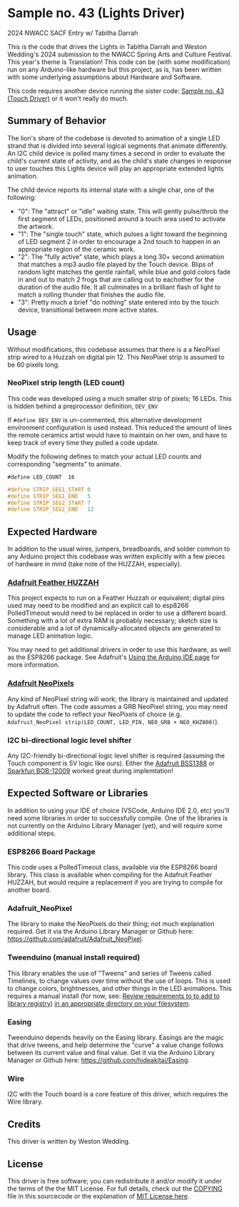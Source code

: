 # Sample no. 43 (Lights Driver)
2024 NWACC SACF Entry w/ Tabitha Darrah

This is the code that drives the Lights in Tabitha Darrah and Weston Wedding's 2024 submission to the NWACC Spring Arts and Culture Festival.  This year's theme is Translation! This code can be (with some modification) run on any Arduino-like hardware but this project, as is, has been written with some underlying assumptions about Hardware and Software.  

This code requires another device running the sister code: [Sample no. 43 (Touch Driver)](https://github.com/WesWedding/Translation2024-Touch) or it won't really do much.

## Summary of Behavior
The lion's share of the codebase is devoted to animation of a single LED strand that is divided into several logical segments that animate differently.  An I2C child device is polled many times a second in order to evaluate the child's current state of activity, and as the child's state changes in response to user touches this Lights device will play an appropriate extended lights animation.

The child device reports its internal state with a single char, one of the following:

  - "0": The "attract" or "idle" waiting state.  This will gently pulse/throb the first segment of LEDs, positioned around a touch area used to activate the artwork.
  - "1": The "single touch" state, which pulses a light toward the beginning of LED segment 2 in order to encourage a 2nd touch to happen in an appropriate region of the ceramic work.
  - "2": The "fully active" state, which plays a long 30+ second animation that matches a mp3 audio file played by the Touch device.  Blips of random light matches the gentle rainfall, while blue and gold colors fade in and out to match 2 frogs that are calling out to eachother for the duration of the audio file.  It all culminates in a brilliant flash of light to match a rolling thunder that finishes the audio file.
  - "3": Pretty much a brief "do nothing" state entered into by the touch device, transitional between more active states.

## Usage
Without modifications, this codebase assumes that there is a a NeoPixel strip wired to a Huzzah on digital pin 12.  This NeoPixel strip is assumed to be 60 pixels long.

### NeoPixel strip length (LED count)

This code was developed using a much smaller strip of pixels; 16 LEDs.  This is hidden behind a preprocessor definition, `DEV_ENV`

If `#define DEV_ENV` is un-commented, this alternative development environment configuration is used instead.  This reduced the amount of lines the remote ceramics artist would have to maintain on her own, and have to keep track of every time they pulled a code update.

Modify the following defines to match your actual LED counts and corresponding "segments" to animate.

`#define LED_COUNT  16`

```cpp
#define STRIP_SEG1_START 0
#define STRIP_SEG1_END   5
#define STRIP_SEG2_START 7
#define STRIP_SEG2_END   12
```

## Expected Hardware
In addition to the usual wires, jumpers, breadboards, and solder common to any Arduino project this codebase was written explicitly with a few pieces of hardware in mind (take note of the HUZZAH, especially).

### [Adafruit Feather HUZZAH](https://www.adafruit.com/product/2821)
This project expects to run on a Feather Huzzah or equivalent; digital pins used may need to be modified and an explicit call to esp8266 PolledTimeout would need to be replaced in order to use a different board.  Something with a lot of extra RAM is probably necessary; sketch size is considerable and a lot of dynamically-allocated objects are generated to manage LED animation logic.

You may need to get additional drivers in order to use this hardware, as well as the ESP8266 package.  See Adafruit's [Using the Arduino IDE page](https://learn.adafruit.com/adafruit-feather-huzzah-esp8266/using-arduino-ide) for more information.

### [Adafruit NeoPixels](https://www.adafruit.com/category/168)
Any kind of NeoPixel string will work; the library is maintained and updated by Adafruit often.  The code assumes a GRB NeoPixel string, you may need to update the code to reflect your NeoPixels of choice (e.g. `Adafruit_NeoPixel strip(LED_COUNT, LED_PIN, NEO_GRB + NEO_KHZ800)`).

### I2C bi-directional logic level shifter
Any I2C-friendly bi-directional logic level shifter is required (assuming the Touch component is 5V logic like ours).  Either the [Adafruit BSS1388](https://www.adafruit.com/product/757) or [Sparkfun BOB-12009](https://www.sparkfun.com/products/12009) worked great during implemtation! 

## Expected Software or Libraries
In addition to using your IDE of choice (VSCode, Arduino IDE 2.0, etc) you'll need some libraries in order to successfully compile.  One of the libraries is not currently on the Arduino Library Manager (yet), and will require some additional steps.

### ESP8266 Board Package
This code uses a PolledTimeout class, available via the ESP8266 board library.  This class is available when compiling for the Adafruit Feather HUZZAH, but would require a replacement if you are trying to compile for another board.

### Adafruit_NeoPixel
The library to make the NeoPixels do their thing; not much explanation required.  Get it via the Arduino Library Manager or Github here: https://github.com/adafruit/Adafruit_NeoPixel.

### Tweenduino (manual install required)
This library enables the use of "Tweens" and series of Tweens called Timelines, to change values over time without the use of loops.  This is used to change colors, brightnesses, and other things in the LED animations. This requires a manual install (for now, see: [Review requirements to to add to library registry](https://github.com/WesWedding/TweenDuino/issues/30)) [in an appropriate directory on your filesystem](https://docs.arduino.cc/software/ide-v1/tutorials/installing-libraries/#manual-installation).

### Easing
Tweenduino depends heavily on the Easing library.  Easings are the magic that drive tweens, and help determine the "curve" a value change follows between its current value and final value.  Get it via the Arduino Library Manager or Github here: https://github.com/hideakitai/Easing.

### Wire

I2C with the Touch board is a core feature of this driver, which requires the Wire library.

## Credits
This driver is written by Weston Wedding.

## License
This driver is free software; you can redistribute it and/or modify it under the terms of the the MIT License.  For full details, check out the [COPYING](COPYING.md) file in this sourcecode or the explanation of [MIT License here](https://tlo.mit.edu/understand-ip/exploring-mit-open-source-license-comprehensive-guide).

